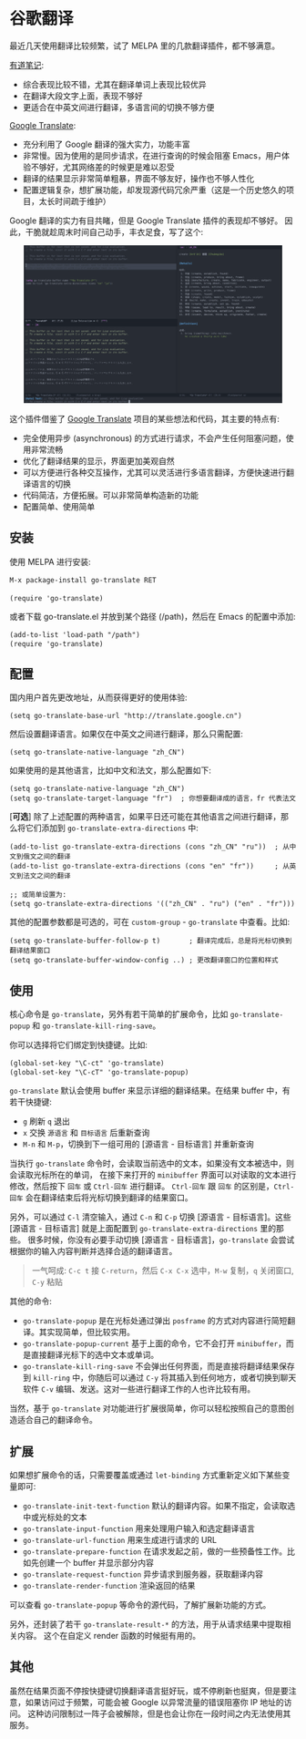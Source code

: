 # 谷歌翻译

最近几天使用翻译比较频繁，试了 MELPA 里的几款翻译插件，都不够满意。

[有道笔记](https://github.com/xuchunyang/youdao-dictionary.el):
- 综合表现比较不错，尤其在翻译单词上表现比较优异
- 在翻译大段文字上面，表现不够好
- 更适合在中英文间进行翻译，多语言间的切换不够方便

[Google Translate](https://github.com/atykhonov/google-translate):
- 充分利用了 Google 翻译的强大实力，功能丰富
- 非常慢。因为使用的是同步请求，在进行查询的时候会阻塞 Emacs，用户体验不够好，尤其网络差的时候更是难以忍受
- 翻译的结果显示非常简单粗暴，界面不够友好，操作也不够人性化
- 配置逻辑复杂，想扩展功能，却发现源代码冗余严重（这是一个历史悠久的项目，太长时间疏于维护）

Google 翻译的实力有目共睹，但是 Google Translate 插件的表现却不够好。
因此，干脆就趁周末时间自己动手，丰衣足食，写了这个:

<p align="center">
  <img src="screenshoot/showcase.svg" width="90%" alt="谷歌翻译插件">
</p>

这个插件借鉴了 [Google Translate](https://github.com/atykhonov/google-translate) 项目的某些想法和代码，其主要的特点有:
- 完全使用异步 (asynchronous) 的方式进行请求，不会产生任何阻塞问题，使用非常流畅
- 优化了翻译结果的显示，界面更加美观自然
- 可以方便进行各种交互操作，尤其可以灵活进行多语言翻译，方便快速进行翻译语言的切换
- 代码简洁，方便拓展。可以非常简单构造新的功能
- 配置简单、使用简单

## 安装

使用 MELPA 进行安装:
```
M-x package-install go-translate RET

(require 'go-translate)
```

或者下载 go-translate.el 并放到某个路径 (/path)，然后在 Emacs 的配置中添加:
```elisp
(add-to-list 'load-path "/path")
(require 'go-translate)
```

## 配置

国内用户首先更改地址，从而获得更好的使用体验:
```elisp
(setq go-translate-base-url "http://translate.google.cn")
```

然后设置翻译语言。如果仅在中英文之间进行翻译，那么只需配置:
```elisp
(setq go-translate-native-language "zh_CN")
```

如果使用的是其他语言，比如中文和法文，那么配置如下:
```elisp
(setq go-translate-native-language "zh_CN")
(setq go-translate-target-language "fr")  ; 你想要翻译成的语言，fr 代表法文
```

[**可选**] 除了上述配置的两种语言，如果平日还可能在其他语言之间进行翻译，那么将它们添加到 `go-translate-extra-directions` 中:
```elisp
(add-to-list go-translate-extra-directions (cons "zh_CN" "ru"))  ; 从中文到俄文之间的翻译
(add-to-list go-translate-extra-directions (cons "en" "fr"))     ; 从英文到法文之间的翻译

;; 或简单设置为:
(setq go-translate-extra-directions '(("zh_CN" . "ru") ("en" . "fr")))
```

其他的配置参数都是可选的，可在 `custom-group` - `go-translate` 中查看。比如:
```elisp
(setq go-translate-buffer-follow-p t)       ; 翻译完成后，总是将光标切换到翻译结果窗口
(setq go-translate-buffer-window-config ..) ; 更改翻译窗口的位置和样式
```

## 使用

核心命令是 `go-translate`，另外有若干简单的扩展命令，比如 `go-translate-popup` 和 `go-translate-kill-ring-save`。

你可以选择将它们绑定到快捷键。比如:
```elisp
(global-set-key "\C-ct" 'go-translate)
(global-set-key "\C-cT" 'go-translate-popup)
```

`go-translate` 默认会使用 buffer 来显示详细的翻译结果。在结果 buffer 中，有若干快捷键:
- `g` 刷新 `q` 退出
- `x` 交换 `源语言` 和 `目标语言` 后重新查询
- `M-n` 和 `M-p`，切换到下一组可用的 [源语言 - 目标语言] 并重新查询

当执行 `go-translate` 命令时，会读取当前选中的文本，如果没有文本被选中，则会读取光标所在的单词，
在接下来打开的 `minibuffer` 界面可以对读取的文本进行修改，然后按下 `回车` 或 `Ctrl-回车` 进行翻译。
`Ctrl-回车` 跟 `回车` 的区别是，`Ctrl-回车` 会在翻译结束后将光标切换到翻译的结果窗口。

另外，可以通过 `C-l` 清空输入，通过 `C-n` 和 `C-p` 切换 [源语言 - 目标语言]。这些 [源语言 - 目标语言] 就是上面配置到 `go-translate-extra-directions` 里的那些。
很多时候，你没有必要手动切换 [源语言 - 目标语言]，`go-translate` 会尝试根据你的输入内容判断并选择合适的翻译语言。

> 一气呵成: `C-c t` 接 `C-return`，然后 `C-x C-x` 选中，`M-w` 复制，`q` 关闭窗口, `C-y` 粘贴

其他的命令:
- `go-translate-popup` 是在光标处通过弹出 `posframe` 的方式对内容进行简短翻译。其实现简单，但比较实用。
- `go-translate-popup-current` 基于上面的命令，它不会打开 `minibuffer`，而是直接翻译光标下的选中文本或单词。
- `go-translate-kill-ring-save` 不会弹出任何界面，而是直接将翻译结果保存到 `kill-ring` 中，你随后可以通过 `C-y` 将其插入到任何地方，或者切换到聊天软件 `C-v` 编辑、发送。这对一些进行翻译工作的人也许比较有用。

当然，基于 `go-translate` 对功能进行扩展很简单，你可以轻松按照自己的意图创造适合自己的翻译命令。

## 扩展

如果想扩展命令的话，只需要覆盖或通过 `let-binding` 方式重新定义如下某些变量即可:
- `go-translate-init-text-function` 默认的翻译内容。如果不指定，会读取选中或光标处的文本
- `go-translate-input-function` 用来处理用户输入和选定翻译语言
- `go-translate-url-function` 用来生成进行请求的 URL
- `go-translate-prepare-function` 在请求发起之前，做的一些预备性工作。比如先创建一个 buffer 并显示部分内容
- `go-translate-request-function` 异步请求到服务器，获取翻译内容
- `go-translate-render-function` 渲染返回的结果

可以查看 `go-translate-popup` 等命令的源代码，了解扩展新功能的方式。

另外，还封装了若干 `go-translate-result-*` 的方法，用于从请求结果中提取相关内容。
这个在自定义 render 函数的时候挺有用的。

## 其他

虽然在结果页面不停按快捷键切换翻译语言挺好玩，或不停刷新也挺爽，但是要注意，如果访问过于频繁，可能会被 Google 以异常流量的错误阻塞你 IP 地址的访问。
这种访问限制过一阵子会被解除，但是也会让你在一段时间之内无法使用其服务。
